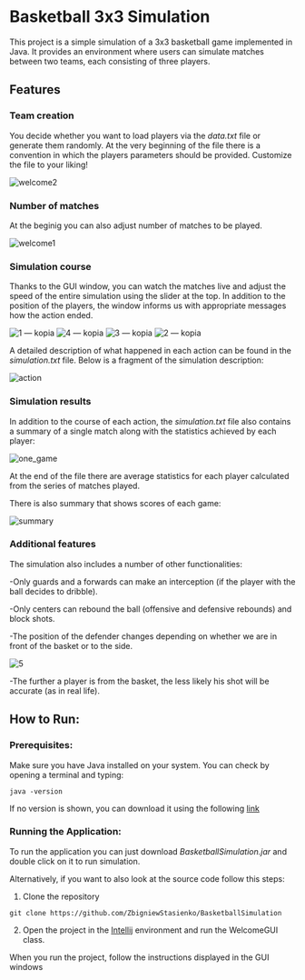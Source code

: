 # Basketball 3x3 Simulation
This project is a simple simulation of a 3x3 basketball game implemented in Java. It provides an environment where users can simulate matches between two teams, each consisting of three players.

## Features
### Team creation
You decide whether you want to load players via the *data.txt* file or generate them randomly. At the very beginning of the file there is a convention in which the players parameters should be provided. Customize the file to your liking!
  
![welcome2](https://github.com/ZbigniewStasienko/BasketballSimulation/assets/140521815/c04e15e1-f8a9-42df-95e9-064385565860)

### Number of matches 
At the beginig you can also adjust number of matches to be played.

![welcome1](https://github.com/ZbigniewStasienko/BasketballSimulation/assets/140521815/e5065098-2c66-479b-9b9b-1bd13f0786a1)

### Simulation course
Thanks to the GUI window, you can watch the matches live and adjust the speed of the entire simulation using the slider at the top. 
In addition to the position of the players, the window informs us with appropriate messages how the action ended.

![1 — kopia](https://github.com/ZbigniewStasienko/BasketballSimulation/assets/140521815/064fcd66-1881-44da-97fa-9ddba566ae36)
![4 — kopia](https://github.com/ZbigniewStasienko/BasketballSimulation/assets/140521815/3688e311-e0a1-42f8-840b-f616d8ea657e)
![3 — kopia](https://github.com/ZbigniewStasienko/BasketballSimulation/assets/140521815/bebe8fac-d607-47a0-87f9-7022b335116d)
![2 — kopia](https://github.com/ZbigniewStasienko/BasketballSimulation/assets/140521815/6de67f2f-6897-4825-af18-98bb35f26d88)


A detailed description of what happened in each action can be found in the *simulation.txt* file. Below is a fragment of the simulation description:

![action](https://github.com/ZbigniewStasienko/BasketballSimulation/assets/140521815/0a274991-5eea-46cb-9792-9171de7ce052)

### Simulation results

In addition to the course of each action, the *simulation.txt* file also contains a summary of a single match along with the statistics achieved by each player:

![one_game](https://github.com/ZbigniewStasienko/BasketballSimulation/assets/140521815/e0888aef-a0ee-4adc-b5d7-5602d8f37a71)


At the end of the file there are average statistics for each player calculated from the series of matches played.


There is also summary that shows scores of each game:

![summary](https://github.com/ZbigniewStasienko/BasketballSimulation/assets/140521815/cb188f05-e1c6-4045-aff9-9d538de48c92)

### Additional features
The simulation also includes a number of other functionalities:


-Only guards and a forwards can make an interception (if the player with the ball decides to dribble).


-Only centers can rebound the ball (offensive and defensive rebounds) and block shots.


-The position of the defender changes depending on whether we are in front of the basket or to the side.


![5](https://github.com/ZbigniewStasienko/BasketballSimulation/assets/140521815/a702d292-7226-4493-9958-46ab39444043)


-The further a player is from the basket, the less likely his shot will be accurate (as in real life).

## How to Run:

### Prerequisites:

Make sure you have Java installed on your system. You can check by opening a terminal and typing:

    java -version

If no version is shown, you can download it using the following [link](https://www.java.com/en/download/help/download_options.html)
### Running the Application:

To run the application you can just download *BasketballSimulation.jar* and double click on it to run simulation.

Alternatively, if you want to also look at the source code follow this steps:

1) Clone the repository


```
git clone https://github.com/ZbigniewStasienko/BasketballSimulation
```


2) Open the project in the [Intellij](https://www.jetbrains.com/idea/) environment and run the WelcomeGUI class.

When you run the project, follow the instructions displayed in the GUI windows



